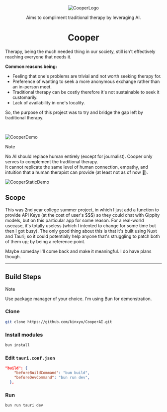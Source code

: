 <div align="center"><img src="https://github.com/kinxyo/CooperAI/assets/90744941/e74a03da-cac1-4467-be82-0680976ddded" alt="CooperLogo" /> <p>Aims to compliment traditional therapy by leveraging AI.</p> <h1>Cooper</h1>  </div>

Therapy, being the much needed thing in our society, still isn't effectively reaching everyone that needs it.

**Common reasons being:**

- Feeling that one's problems are trivial and not worth seeking therapy for.
- Preference of wanting to seek a more anonymous exchange rather than an in-person meet.
- Traditional therapy can be costly therefore it's not sustainable to seek it customarily.
- Lack of availability in one's locality.

So, the purpose of this project was to try and bridge the gap left by traditional therapy.

<br>

![CooperDemo](https://github.com/kinxyo/CooperAI/assets/90744941/a39c5232-43e8-4901-977b-f09f66efa87c)

> [!NOTE]
> No AI should replace human entirely (except for journalist). Cooper only serves to complement the traditional therapy. <br>
> It cannot replicate the same level of human connection, empathy, and intuition that a human therapist can provide (at least not as of now 👀).

![CooperStaticDemo](https://github.com/kinxyo/CooperAI/assets/90744941/5a28def3-0bba-4266-a76a-cce579534f94)

## Scope

This was 2nd year college summer project, in which I just add a function to provide API Keys (at the cost of user's $$$) so they could chat with Gippity models, but on this particular app for some reason. For a real-world usecase, it's totally useless (which I intented to change for some time but then I got busy). The only good thing about this is that it's built using Nuxt and Tauri; so it could potentially help anyone that's struggling to patch both of them up; by being a reference point. 

Maybe someday I'll come back and make it meaningful. I do have plans though.

---

## Build Steps

> [!NOTE]
> Use package manager of your choice.
> I'm using Bun for demonstration.

### Clone

```bash
git clone https://github.com/kinxyo/CooperAI.git
```

### Install modules

```bash
bun install
```

### Edit `tauri.conf.json`

```json
"build": {
    "beforeBuildCommand": "bun build",
    "beforeDevCommand": "bun run dev",
  },
```

### Run

```bash
bun run tauri dev
```
